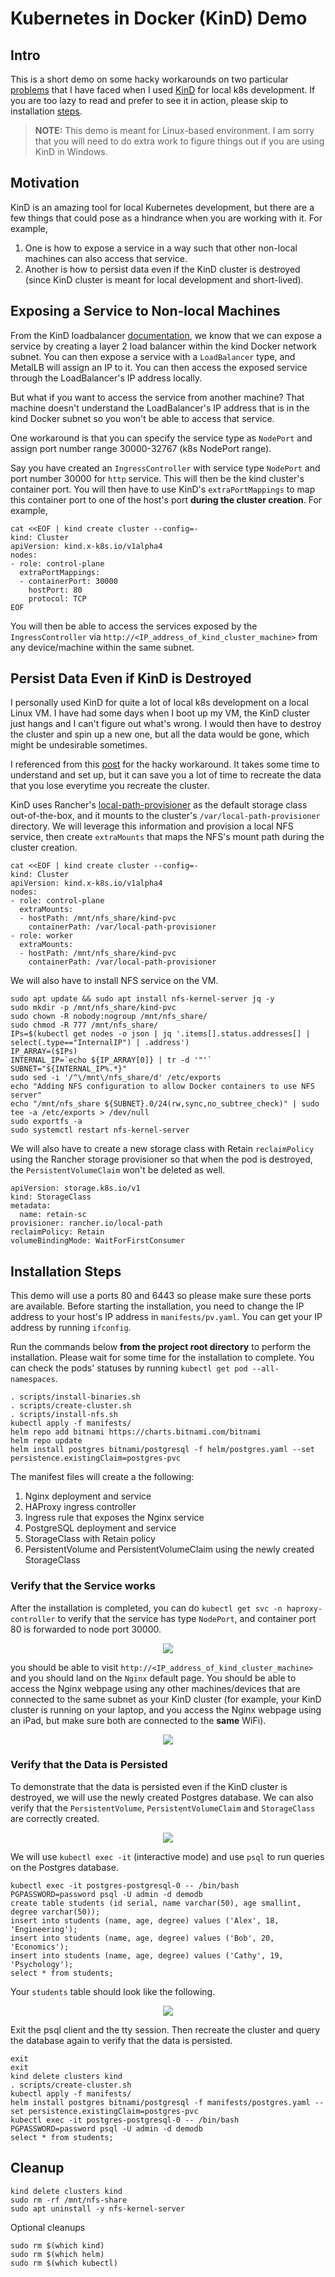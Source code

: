 # Kubernetes in Docker (KinD) Demo

## Intro
This is a short demo on some hacky workarounds on two particular [problems](#motivation) that I have faced when I used [KinD](https://kind.sigs.k8s.io/docs/user/quick-start/) for local k8s development. If you are too lazy to read and prefer to see it in action, please skip to installation [steps](#installation-steps). 
> **__NOTE:__** This demo is meant for Linux-based environment. I am sorry that you will need to do extra work to figure things out if you are using KinD in Windows.

## Motivation
KinD is an amazing tool for local Kubernetes development, but there are a few things that could pose as a hindrance when you are working with it. For example, 
1. One is how to expose a service in a way such that other non-local machines can also access that service. 
2. Another is how to persist data even if the KinD cluster is destroyed (since KinD cluster is meant for local development and short-lived).

## Exposing a Service to Non-local Machines
From the KinD loadbalancer [documentation](https://kind.sigs.k8s.io/docs/user/loadbalancer/), we know that we can expose a service by creating a layer 2 load balancer within the kind Docker network subnet. You can then expose a service with a `LoadBalancer` type, and MetalLB will assign an IP to it. You can then access the exposed service through the LoadBalancer's IP address locally. 

But what if you want to access the service from another machine? That machine doesn't understand the LoadBalancer's IP address that is in the kind Docker subnet so you won't be able to access that service. 

One workaround is that you can specify the service type as `NodePort` and assign port number range 30000-32767 (k8s NodePort range). 

Say you have created an `IngressController` with service type `NodePort` and port number 30000 for `http` service. This will then be the kind cluster's container port. You will then have to use KinD's `extraPortMappings` to map this container port to one of the host's port **during the cluster creation**. For example, 

```
cat <<EOF | kind create cluster --config=-
kind: Cluster
apiVersion: kind.x-k8s.io/v1alpha4
nodes:
- role: control-plane
  extraPortMappings:
  - containerPort: 30000
    hostPort: 80
    protocol: TCP
EOF
```

You will then be able to access the services exposed by the `IngressController` via `http://<IP_address_of_kind_cluster_machine>` from any device/machine within the same subnet.

## Persist Data Even if KinD is Destroyed
I personally used KinD for quite a lot of local k8s development on a local Linux VM. I have had some days when I boot up my VM, the KinD cluster just hangs and I can't figure out what's wrong. I would then have to destroy the cluster and spin up a new one, but all the data would be gone, which might be undesirable sometimes. 

I referenced from this [post](https://mauilion.dev/posts/kind-pvc/) for the hacky workaround. It takes some time to understand and set up, but it can save you a lot of time to recreate the data that you lose everytime you recreate the cluster. 

KinD uses Rancher's [local-path-provisioner](https://github.com/rancher/local-path-provisioner) as the default storage class out-of-the-box, and it mounts to the cluster's `/var/local-path-provisioner` directory. We will leverage this information and provision a local NFS service, then create `extraMounts` that maps the NFS's mount path during the cluster creation. 

```
cat <<EOF | kind create cluster --config=-
kind: Cluster
apiVersion: kind.x-k8s.io/v1alpha4
nodes:
- role: control-plane
  extraMounts:
  - hostPath: /mnt/nfs_share/kind-pvc
    containerPath: /var/local-path-provisioner
- role: worker
  extraMounts:
  - hostPath: /mnt/nfs_share/kind-pvc
    containerPath: /var/local-path-provisioner
```

We will also have to install NFS service on the VM. 

```
sudo apt update && sudo apt install nfs-kernel-server jq -y
sudo mkdir -p /mnt/nfs_share/kind-pvc
sudo chown -R nobody:nogroup /mnt/nfs_share/
sudo chmod -R 777 /mnt/nfs_share/
IPs=$(kubectl get nodes -o json | jq '.items[].status.addresses[] | select(.type=="InternalIP") | .address')
IP_ARRAY=($IPs)
INTERNAL_IP=`echo ${IP_ARRAY[0]} | tr -d '"'`
SUBNET="${INTERNAL_IP%.*}"
sudo sed -i '/^\/mnt\/nfs_share/d' /etc/exports
echo "Adding NFS configuration to allow Docker containers to use NFS server"
echo "/mnt/nfs_share ${SUBNET}.0/24(rw,sync,no_subtree_check)" | sudo tee -a /etc/exports > /dev/null
sudo exportfs -a
sudo systemctl restart nfs-kernel-server
```

We will also have to create a new storage class with Retain `reclaimPolicy` using the Rancher storage provisioner so that when the pod is destroyed, the `PersistentVolumeClaim` won't be deleted as well.

```
apiVersion: storage.k8s.io/v1
kind: StorageClass
metadata:
  name: retain-sc
provisioner: rancher.io/local-path
reclaimPolicy: Retain
volumeBindingMode: WaitForFirstConsumer
```

## Installation Steps
This demo will use a ports 80 and 6443 so please make sure these ports are available. Before starting the installation, you need to change the IP address to your host's IP address in  `manifests/pv.yaml`. You can get your IP address by running `ifconfig`.

Run the commands below **from the project root directory** to perform the installation. Please wait for some time for the installation to complete. You can check the pods' statuses by running `kubectl get pod --all-namespaces`.
```
. scripts/install-binaries.sh
. scripts/create-cluster.sh
. scripts/install-nfs.sh
kubectl apply -f manifests/
helm repo add bitnami https://charts.bitnami.com/bitnami
helm repo update
helm install postgres bitnami/postgresql -f helm/postgres.yaml --set persistence.existingClaim=postgres-pvc
```
The manifest files will create a the following:
1. Nginx deployment and service
2. HAProxy ingress controller
3. Ingress rule that exposes the Nginx service
4. PostgreSQL deployment and service
5. StorageClass with Retain policy
6. PersistentVolume and PersistentVolumeClaim using the newly created StorageClass

### Verify that the Service works
After the installation is completed, you can do `kubectl get svc -n haproxy-controller` to verify that the service has type `NodePort`, and container port 80 is forwarded to node port 30000.
<p align="center">
  <img src="./images/haproxy.png" />
</p>

you should be able to visit `http://<IP_address_of_kind_cluster_machine>` and you should land on the `Nginx` default page. You should be able to access the Nginx webpage using any other machines/devices that are connected to the same subnet as your KinD cluster (for example, your KinD cluster is running on your laptop, and you access the Nginx webpage using an iPad, but make sure both are connected to the **same** WiFi).
<p align="center">
  <img src="./images/nginx.png" />
</p>

### Verify that the Data is Persisted
To demonstrate that the data is persisted even if the KinD cluster is destroyed, we will use the newly created Postgres database. We can also verify that the `PersistentVolume`, `PersistentVolumeClaim` and `StorageClass` are correctly created. 
<p align="center">
  <img src="./images/storage.png" />
</p>

We will use `kubectl exec -it` (interactive mode) and use `psql` to run queries on the Postgres database. 
```
kubectl exec -it postgres-postgresql-0 -- /bin/bash
PGPASSWORD=password psql -U admin -d demodb
create table students (id serial, name varchar(50), age smallint, degree varchar(50));
insert into students (name, age, degree) values ('Alex', 18, 'Engineering');
insert into students (name, age, degree) values ('Bob', 20, 'Economics');
insert into students (name, age, degree) values ('Cathy', 19, 'Psychology');
select * from students;
```
Your `students` table should look like the following.
<p align="center">
  <img src="./images/db.png" />
</p>

Exit the psql client and the tty session. Then recreate the cluster and query the database again to verify that the data is persisted.
```
exit
exit
kind delete clusters kind
. scripts/create-cluster.sh
kubectl apply -f manifests/
helm install postgres bitnami/postgresql -f manifests/postgres.yaml --set persistence.existingClaim=postgres-pvc
kubectl exec -it postgres-postgresql-0 -- /bin/bash
PGPASSWORD=password psql -U admin -d demodb
select * from students;
```


## Cleanup 
```
kind delete clusters kind
sudo rm -rf /mnt/nfs-share
sudo apt uninstall -y nfs-kernel-server
```
Optional cleanups
```
sudo rm $(which kind)
sudo rm $(which helm)
sudo rm $(which kubectl)
```
